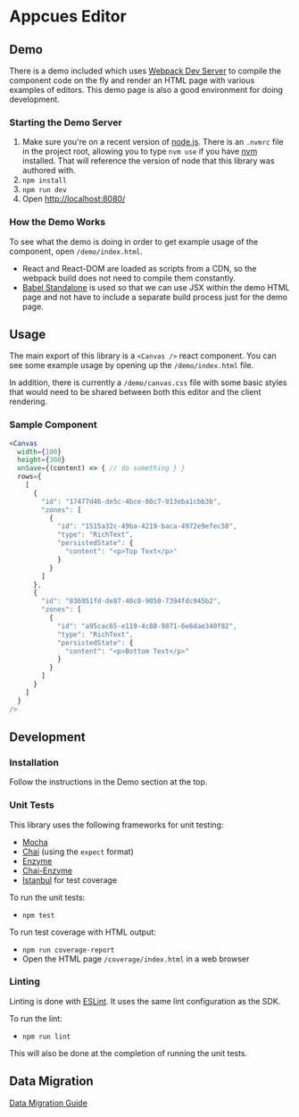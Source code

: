 # Appcues Editor

## Demo

There is a demo included which uses [Webpack Dev Server](https://webpack.github.io/docs/webpack-dev-server.html) to compile the component code on the fly and render an HTML page with various examples of editors. This demo page is also a good environment for doing development.

### Starting the Demo Server

 1. Make sure you're on a recent version of [node.js](https://nodejs.org/en/). There is an `.nvmrc` file in the project root, allowing you to type `nvm use` if you have [nvm](https://github.com/creationix/nvm) installed. That will reference the version of node that this library was authored with.
 1. `npm install`
 2. `npm run dev`
 3. Open [http://localhost:8080/](http://localhost:8080/)

### How the Demo Works

To see what the demo is doing in order to get example usage of the component, open `/demo/index.html`.

 * React and React-DOM are loaded as scripts from a CDN, so the webpack build does not need to compile them constantly.
 * [Babel Standalone](https://github.com/babel/babel-standalone) is used so that we can use JSX within the demo HTML page and not have to include a separate build process just for the demo page.

## Usage

The main export of this library is a `<Canvas />` react component. You can see some example usage by opening up the `/demo/index.html` file.

In addition, there is currently a `/demo/canvas.css` file with some basic styles that would need to be shared between both this editor and the client rendering.

### Sample Component
```jsx
<Canvas
  width={100}
  height={300}
  onSave={(content) => { // do something } }
  rows={
    [
      {
        "id": "17477d46-de5c-4bce-80c7-913eba1cbb3b",
        "zones": [
          {
            "id": "1515a32c-49ba-4219-baca-4972e9efec50",
            "type": "RichText",
            "persistedState": {
              "content": "<p>Top Text</p>"
            }
          }
        ]
      },
      {
        "id": "836951fd-de87-40c0-9050-7394fdc945b2",
        "zones": [
          {
            "id": "a95cac65-e119-4c88-9871-6e6dae340f82",
            "type": "RichText",
            "persistedState": {
              "content": "<p>Bottom Text</p>"
            }
          }
        ]
      }
    ]
  }
/>
```

## Development

### Installation

Follow the instructions in the Demo section at the top.

### Unit Tests

This library uses the following frameworks for unit testing:

 * [Mocha](https://mochajs.org/)
 * [Chai](http://chaijs.com/) (using the `expect` format)
 * [Enzyme](http://airbnb.io/enzyme/)
 * [Chai-Enzyme](https://github.com/producthunt/chai-enzyme)
 * [Istanbul](https://istanbul.js.org/) for test coverage

To run the unit tests:

 * `npm test`

To run test coverage with HTML output:

 * `npm run coverage-report`
 * Open the HTML page `/coverage/index.html` in a web browser

### Linting

Linting is done with [ESLint](http://eslint.org/). It uses the same lint configuration as the SDK.

To run the lint:

 * `npm run lint`

This will also be done at the completion of running the unit tests.

## Data Migration

[Data Migration Guide](DataMigration.md)